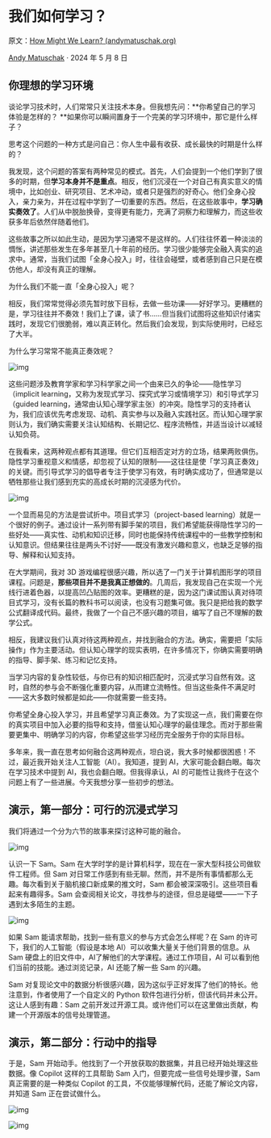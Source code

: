 # 我们如何学习？

原文：[How Might We Learn? (andymatuschak.org)](https://andymatuschak.org/hmwl/)

[Andy Matuschak](https://andymatuschak.org/) · 2024 年 5 月 8 日

## 你理想的学习环境

谈论学习技术时，人们常常只关注技术本身。但我想先问：**你希望自己的学习体验是怎样的？ **如果你可以瞬间置身于一个完美的学习环境中，那它是什么样子？

思考这个问题的一种方式是问自己：你人生中最有收获、成长最快的时期是什么样的？

我发现，这个问题的答案有两种常见的模式。首先，人们会提到一个他们学到了很多的时期，但**学习本身并不是重点**。相反，他们沉浸在一个对自己有真实意义的情境中，比如创业、研究项目、艺术冲动，或者只是强烈的好奇心。他们全身心投入，亲力亲为，并在过程中学到了一切重要的东西。然后，在这些故事中，**学习确实奏效了**。人们从中脱胎换骨，变得更有能力，充满了洞察力和理解力，而这些收获多年后依然伴随着他们。

这些故事之所以如此生动，是因为学习通常不是这样的。人们往往怀着一种淡淡的惆怅，讲述那些发生在多年甚至几十年前的经历。学习很少能够完全融入真实的追求中。通常，当我们试图「全身心投入」时，往往会碰壁，或者感到自己只是在模仿他人，却没有真正的理解。

为什么我们不能一直「全身心投入」呢？

相反，我们常常觉得必须先暂时放下目标，去做一些功课——好好学习。更糟糕的是，学习往往并不奏效！我们上了课，读了书……但当我们试图将这些知识付诸实践时，发现它们很脆弱，难以真正转化。然后我们会发现，到实际使用时，已经忘了大半。

为什么学习常常不能真正奏效呢？

![img](https://andymatuschak.org/hmwl/img/implicit-guided.png)

这些问题涉及教育学家和学习科学家之间一个由来已久的争论——隐性学习（implicit learning，又称为发现式学习、探究式学习或情境学习）和引导式学习（guided learning，通常由认知心理学家主张）的冲突。隐性学习的支持者认为，我们应该优先考虑发现、动机、真实参与以及融入实践社区。而认知心理学家则认为，我们确实需要关注认知结构、长期记忆、程序流畅性，并适当设计以减轻认知负荷。

在我看来，这两种观点都有其道理。但它们互相否定对方的立场，结果两败俱伤。隐性学习重视意义和情感，却忽视了认知的限制——这往往是使「学习真正奏效」的关键。而引导式学习的倡导者专注于使学习有效，有时确实成功了，但通常是以牺牲那些让我们感到充实的高成长时期的沉浸感为代价。

![img](https://andymatuschak.org/hmwl/img/middle.png)

一个显而易见的方法是尝试折中。项目式学习（project-based learning）就是一个很好的例子。通过设计一系列带有脚手架的项目，我们希望能获得隐性学习的一些好处——真实性、动机和知识迁移，同时也能保持传统课程中的一些教学控制和认知意识。但结果往往是两头不讨好——既没有激发兴趣和意义，也缺乏足够的指导、解释和认知支持。

在大学期间，我对 3D 游戏编程很感兴趣，所以选了一门关于计算机图形学的项目课程。问题是，**那些项目并不是我真正想做的**。几周后，我发现自己在实现一个光线行进着色器，以提高凹凸贴图的效率。更糟糕的是，因为这门课试图认真对待项目式学习，没有长篇的教科书可以阅读，也没有习题集可做。我只是把给我的数学公式翻译成代码。最终，我做了一个自己不感兴趣的项目，编写了自己不理解的数学公式。

相反，我建议我们认真对待这两种观点，并找到融合的方法。确实，需要把「实际操作」作为主要活动。但认知心理学的现实表明，在许多情况下，你确实需要明确的指导、脚手架、练习和记忆支持。

当学习内容的复杂性较低，与你已有的知识相匹配时，沉浸式学习自然有效。这时，自然的参与会不断强化重要内容，从而建立流畅性。但当这些条件不满足时——这大多数时候都是如此——你就需要一些支持。

你希望全身心投入学习，并且希望学习真正奏效。为了实现这一点，我们需要在你的真实项目中加入必要的指导和支持，借鉴认知心理学的最佳理念。而对于那些需要更集中、明确学习的内容，你希望这些学习经历完全服务于你的实际目标。

多年来，我一直在思考如何融合这两种观点，坦白说，我大多时候都很困惑！不过，最近我开始关注人工智能（AI）。我知道，提到 AI，大家可能会翻白眼。每次在学习技术中提到 AI，我也会翻白眼。但我得承认，AI 的可能性让我终于在这个问题上有了一些进展。今天我想分享一些初步的想法。

## 演示，第一部分：可行的沉浸式学习

我们将通过一个分为六节的故事来探讨这种可能的融合。

![img](https://andymatuschak.org/hmwl/img/sam.png)

认识一下 Sam。Sam 在大学时学的是计算机科学，现在在一家大型科技公司做软件工程师。但 Sam 对日常工作感到有些无聊。然而，并不是所有事情都那么无趣。每次看到关于脑机接口新成果的推文时，Sam 都会被深深吸引。这些项目看起来有趣得多。Sam 会查阅相关论文，寻找参与的途径，但总是碰壁——一下子遇到太多陌生的主题。

![img](https://andymatuschak.org/hmwl/img/1-start.png)

如果 Sam 能请求帮助，找到一些有意义的参与方式会怎么样呢？在 Sam 的许可下，我们的人工智能（假设是本地 AI）可以收集大量关于他们背景的信息。从 Sam 硬盘上的旧文件中，AI了解他们的大学课程。通过工作项目，AI 可以看到他们当前的技能。通过浏览记录，AI 还能了解一些 Sam 的兴趣。

Sam 对复现论文中的数据分析很感兴趣，因为这似乎正好发挥了他们的特长。他注意到，作者使用了一个自定义的 Python 软件包进行分析，但该代码并未公开。这让人感到有趣：Sam 之前开发过开源工具。或许他们可以在这里做出贡献，构建一个开源版本的信号处理管道。

## 演示，第二部分：行动中的指导

于是，Sam 开始动手。他找到了一个开放获取的数据集，并且已经开始处理这些数据。像 Copilot 这样的工具帮助 Sam 入门，但要完成一些信号处理步骤，Sam 真正需要的是一种类似 Copilot 的工具，不仅能够理解代码，还能了解论文内容，并知道 Sam 正在尝试做什么。

![img](https://andymatuschak.org/hmwl/img/2-view-sample.png)

![img](https://andymatuschak.org/hmwl/img/2-readme.png)